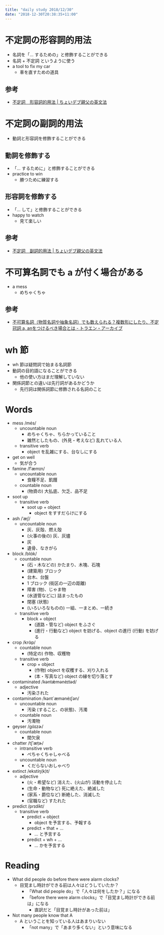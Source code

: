 ```yaml
---
title: "daily study 2018/12/30"
date: "2018-12-30T20:38:35+11:00"
---
```


# 不定詞の形容詞的用法

- 名詞を「… するための」と修飾することができる
- 名詞 + 不定詞 というように使う
- a tool to fix my car
    - 車を直すための道具

## 参考

- [不定詞　形容詞的用法 | ちょいデブ親父の英文法](https://choidebu.com/bunpou/huteishikeiyoushi/)

# 不定詞の副詞的用法

- 動詞と形容詞を修飾することができる

## 動詞を修飾する

- 「… するために」と修飾することができる
- practice to win
    - 勝つために練習する

## 形容詞を修飾する

- 「… して」と修飾することができる
- happy to watch
    - 見て楽しい

## 参考

- [不定詞　副詞的用法 | ちょいデブ親父の英文法](https://choidebu.com/bunpou/huteishihukushi/)

# 不可算名詞でも a が付く場合がある

- a mess
    - めちゃくちゃ

## 参考

- [不可算名詞（物質名詞や抽象名詞）でも数えられる？複数形にしたり、不定冠詞 a, anをつけるべき場合とは - トラエン・アーカイブ](http://www.dkgengo.com/language/english/traen-archive/article/0004_hukasan-meishi-demokazoerareru.html)

# wh 節

- wh 節は疑問詞で始まる名詞節
- 動詞の目的語になることができる
    - 他の使い方はまだ理解していない
- 関係詞節との違いは先行詞があるかどうか
    - 先行詞は関係詞節に修飾される名詞のこと

# Words

- mess /més/
    - uncountable noun
        - めちゃくちゃ、ちらかっていること
        - 雑然としたもの、(外見・考えなど) 乱れている人
    - transitive verb
        - object を乱雑にする、台なしにする
- get on well
    - 気が合う
- famine /fˈæmɪn/
    - uncountable noun
        - 食糧不足、飢饉
    - countable noun
        - (物資の) 大払底、欠乏、品不足
- soot up
    - transitive verb
        - soot up + object
            - object をすすだらけにする
- ash /ˈæʃ/
    - uncountable noun
        - 灰、灰殻、燃え殻
        - (火事の後の) 灰、灰燼
        - 灰
        - 遺骨、なきがら
- block /blάk/
    - countable noun
        - (石・木などの) かたまり、木塊、石塊
        - (建築用) ブロック
        - 台木、台盤
        - 1 ブロック (街区の一辺の距離)
        - 障害 (物)、じゃま物
        - (水道管などに) 詰まったもの
        - 閉塞 (状態)
        - (いろいろなものの) 一組、一まとめ、一続き
    - transitive verb
        - block + object
            - (道路・管など) object をふさぐ
            - (進行・行動など) object を妨げる、object の進行 (行動) を妨げる
- crop /krάp/
    - countable noun
        - (特定の) 作物、収穫物
    - transitive verb
        - crop + object
            - (作物) object を収穫する、刈り入れる
            - (本・写真など) object の縁を切り落とす
- contaminated /kəntǽmənèɪtəd/
    - adjective
        - 汚染された
- contamination /kənt`æmənéɪʃən/
    - uncountable noun
        - 汚染 (すること、の状態)、汚濁
    - countable noun
        - 汚濁物
- geyser /gάɪzɚ/
    - countable noun
        - 間欠泉
- chatter /tʃˈæṭɚ/
    - intransitive verb
        - ぺちゃくちゃしゃべる
    - uncountable noun
        - くだらないおしゃべり
- extinct /ekstíŋ(k)t/
    - adjective
        - (火・希望など) 消えた、(火山が) 活動を停止した
        - (生命・動物など) 死に絶えた、絶滅した
        - (家系・爵位など) 断絶した、消滅した
        - (官職など) すたれた
- predict /prɪdíkt/
    - transitive verb
        - predict + object
            - object を予言する、予報する
        - predict + that + …
            - … と予言する
        - predict + wh + …
            - … かを予言する

# Reading

- What did people do before there were alarm clocks?
    - 目覚まし時計ができる前は人々はどうしていたか？
        - 「What did people do」で「人々は何をしたか？」になる
        - 「before there were alarm clocks」で「目覚まし時計ができる前は」になる
            - 直訳だと「目覚まし時計があった前は」
- Not many people know that A
    - A ということを知っている人はあまりいない
        - 「not many」で「あまり多くない」という意味になる

